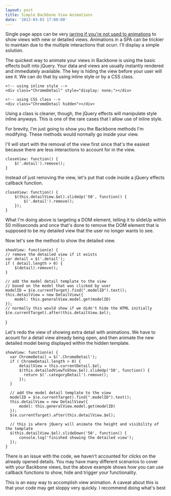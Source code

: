 ```yaml
---
layout: post
title: Simple Backbone View Animations
date: '2013-03-03 17:00:00'
---
```


Single page apps can be very [jarring if you're not used to animations](http://ricostacruz.com/backbone-patterns/#animation_buffer) to show views with new or detailed views.  Animations in a SPA can be trickier to maintain due to the multiple interactions that ocurr.  I'll display a simple solution.

The quickest way to animate your views in Backbone is using the basic effects built into jQuery.  Your data and views are usually instantly rendered and immediately available.  The key is hiding the view before your user will see it.  We can do that by using inline style or by a CSS class.

	<!-- using inline style -->
	<div class="ChromeDetail" style="display: none;"></div>

	<!-- using CSS class -->
	<div class="ChromeDetail hidden"></div>

Using a class is cleaner, though, the jQuery effects will manipulate style inline anyways.  This is one of the rare cases that I allow use of inline style.

For brevity, I'm just going to show you the Backbone methods I'm modifying.  These methods would normally go inside your view.  

I'll will start with the removal of the view first since that's the easiest because there are less interactions to account for in the view.

	closeView: function() {
		$('.detail').remove();
	}

Instead of just removing the view, let's put that code inside a jQuery effects callback function.

	closeView: function() {
		$(this.detailView.$el).slideUp('50', function() {	
	  		$('.detail').remove();
		});
	}

What I'm doing above is targeting a DOM element, telling it to slideUp within 50 milliseconds and once that's done to remove the DOM element that is supposed to be my detailed view that the user no longer wants to see.

Now let's see the method to show the detailed view.

	showView: function(e) {
	// remove the detailed view if it exists
	var detail = $('.detail');
	if ( detail.length > 0) {		
		$(detail).remove();
	}
	
	// add the model detail template to the view
	// based on the model that was clicked by user
	modelID = $(e.currentTarget).find(".modelID").text();
	this.detailView = new DetailView({
		model: this.generalView.model.get(modelID)
	});
	// normally this would show if we didn't hide the HTML initially
	$(e.currentTarget).after(this.detailView.$el);
	
}

Let's redo the view of showing extra detail with animations.  We have to acount for a detail view already being open, and then animate the new detailed model being displayed within the hidden template.


	showView: function(e) {
      var ChromeDetail = $('.ChromeDetail');
      if ( ChromeDetail.length > 0) {
          detailView = this.currentDetail.$el;
          $(this.detailedViewToShow.$el).slideUp('50', function() {
            return $('.categoryDetail').remove();
          });
      }
      
      // add the model detail template to the view
      modelID = $(e.currentTarget).find(".modelID").text();
      this.detailView = new DetailView({
          model: this.generalView.model.get(modelID)
      });
      $(e.currentTarget).after(this.detailView.$el);
      
      // this is where jQuery will animate the height and visibility of the template
      $(this.detailView.$el).slideDown('50', function() {
          console.log('finished showing the detailed view');
      });
	}

There is an issue with the code, we haven't accounted for clicks on the already opened details.  You may have many different scenarios to cover with your Backbone views, but the above example shows how you can use callback functions to show, hide and trigger your functionality.

This is an easy way to accomplish view animation.  A caveat about this is that your code may get sloppy very quickly.  I recommend doing what's best 